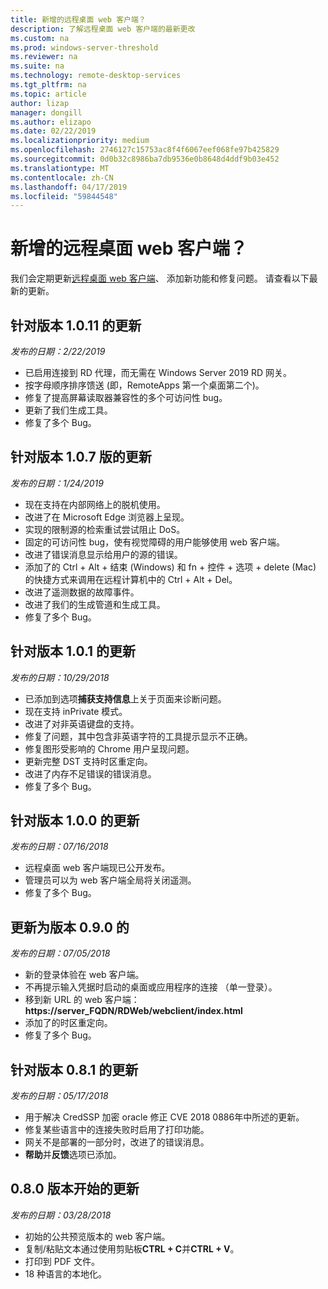 ```yaml
---
title: 新增的远程桌面 web 客户端？
description: 了解远程桌面 web 客户端的最新更改
ms.custom: na
ms.prod: windows-server-threshold
ms.reviewer: na
ms.suite: na
ms.technology: remote-desktop-services
ms.tgt_pltfrm: na
ms.topic: article
author: lizap
manager: dongill
ms.author: elizapo
ms.date: 02/22/2019
ms.localizationpriority: medium
ms.openlocfilehash: 2746127c15753ac8f4f6067eef068fe97b425829
ms.sourcegitcommit: 0d0b32c8986ba7db9536e0b8648d4ddf9b03e452
ms.translationtype: MT
ms.contentlocale: zh-CN
ms.lasthandoff: 04/17/2019
ms.locfileid: "59844548"
---
```

# <a name="whats-new-for-the-remote-desktop-web-client"></a>新增的远程桌面 web 客户端？

我们会定期更新[远程桌面 web 客户端](remote-desktop-web-client.md)、 添加新功能和修复问题。 请查看以下最新的更新。

## <a name="updates-for-version-1011"></a>针对版本 1.0.11 的更新
*发布的日期：2/22/2019*

- 已启用连接到 RD 代理，而无需在 Windows Server 2019 RD 网关。
- 按字母顺序排序馈送 (即，RemoteApps 第一个桌面第二个)。
- 修复了提高屏幕读取器兼容性的多个可访问性 bug。
- 更新了我们生成工具。
- 修复了多个 Bug。

## <a name="updates-for-version-107"></a>针对版本 1.0.7 版的更新
*发布的日期：1/24/2019*

- 现在支持在内部网络上的脱机使用。
- 改进了在 Microsoft Edge 浏览器上呈现。
- 实现的限制源的检索重试尝试阻止 DoS。
- 固定的可访问性 bug，使有视觉障碍的用户能够使用 web 客户端。
- 改进了错误消息显示给用户的源的错误。
- 添加了的 Ctrl + Alt + 结束 (Windows) 和 fn + 控件 + 选项 + delete (Mac) 的快捷方式来调用在远程计算机中的 Ctrl + Alt + Del。
- 改进了遥测数据的故障事件。 
- 改进了我们的生成管道和生成工具。
- 修复了多个 Bug。

## <a name="updates-for-version-101"></a>针对版本 1.0.1 的更新
*发布的日期：10/29/2018*

- 已添加到选项**捕获支持信息**上关于页面来诊断问题。
- 现在支持 inPrivate 模式。
- 改进了对非英语键盘的支持。
- 修复了问题，其中包含非英语字符的工具提示显示不正确。
- 修复图形受影响的 Chrome 用户呈现问题。
- 更新完整 DST 支持时区重定向。
- 改进了内存不足错误的错误消息。
- 修复了多个 Bug。

## <a name="updates-for-version-100"></a>针对版本 1.0.0 的更新
*发布的日期：07/16/2018*

- 远程桌面 web 客户端现已公开发布。
- 管理员可以为 web 客户端全局将关闭遥测。
- 修复了多个 Bug。

## <a name="updates-for-version-090"></a>更新为版本 0.9.0 的
*发布的日期：07/05/2018*

- 新的登录体验在 web 客户端。
- 不再提示输入凭据时启动的桌面或应用程序的连接 （单一登录）。
- 移到新 URL 的 web 客户端： **https://server_FQDN/RDWeb/webclient/index.html**
- 添加了的时区重定向。
- 修复了多个 Bug。

## <a name="updates-for-version-081"></a>针对版本 0.8.1 的更新
*发布的日期：05/17/2018*

- 用于解决 CredSSP 加密 oracle 修正 CVE 2018 0886年中所述的更新。
- 修复某些语言中的连接失败时启用了打印功能。
- 网关不是部署的一部分时，改进了的错误消息。
- **帮助**并**反馈**选项已添加。

## <a name="updates-for-version-080"></a>0.8.0 版本开始的更新
*发布的日期：03/28/2018*

- 初始的公共预览版本的 web 客户端。
- 复制/粘贴文本通过使用剪贴板**CTRL + C**并**CTRL + V**。
- 打印到 PDF 文件。
- 18 种语言的本地化。
 
